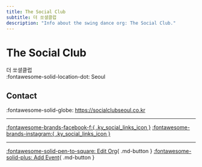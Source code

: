 ```yaml
---
title: The Social Club
subtitle: 더 쏘셜클럽
description: "Info about the swing dance org: The Social Club."
---
```


# The Social Club

더 쏘셜클럽  
:fontawesome-solid-location-dot: Seoul  


## Contact

:fontawesome-solid-globe: <https://socialclubseoul.co.kr>  

---

 [:fontawesome-brands-facebook-f:{ .ky_social_links_icon }](https://www.facebook.com/socialclubseoul) [:fontawesome-brands-instagram:{ .ky_social_links_icon }](https://instagram.com/thesocialcluba)

---

[:fontawesome-solid-pen-to-square: Edit Org](https://github.com/swingdance/orgs/issues/new?assignees=&labels=update+org&projects=&template=03-update_entity.yml&title=Update%20Org%3A%20ko_KR%20%E2%80%A2%20The%20Social%20Club&region=ko_KR&id=the-social-club&name=The%20Social%20Club){ .md-button } [:fontawesome-solid-plus: Add Event](https://github.com/swingdance/events/issues/new?assignees=&labels=add+event&projects=&template=02-add_entity.yml&title=Add%20Event%3A%20ko_KR%20%E2%80%A2%20%3CName%3E&region=ko_KR&province=Seoul&city=Seoul&org_id=the-social-club){ .md-button }
